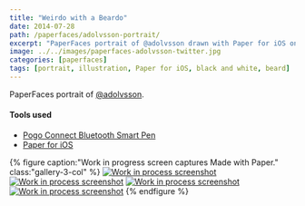 ```yaml
---
title: "Weirdo with a Beardo"
date: 2014-07-28
path: /paperfaces/adolvsson-portrait/
excerpt: "PaperFaces portrait of @adolvsson drawn with Paper for iOS on an iPad."
image: ../../images/paperfaces-adolvsson-twitter.jpg
categories: [paperfaces]
tags: [portrait, illustration, Paper for iOS, black and white, beard]
---
```


PaperFaces portrait of [@adolvsson](https://twitter.com/adolvsson).

#### Tools used

- [Pogo Connect Bluetooth Smart Pen](https://www.amazon.com/gp/product/B009K448L4/ref=as_li_ss_tl?ie=UTF8&camp=1789&creative=390957&creativeASIN=B009K448L4&linkCode=as2&tag=mademist-20)
- [Paper for iOS](https://paper.bywetransfer.com/)

{% figure caption:"Work in progress screen captures Made with Paper." class:"gallery-3-col" %}
[![Work in process screenshot](../../images/paperfaces-adolvsson-process-1-600.jpg)](../../images/paperfaces-adolvsson-process-1-lg.jpg) [![Work in process screenshot](../../images/paperfaces-adolvsson-process-2-600.jpg)](../../images/paperfaces-adolvsson-process-2-lg.jpg) [![Work in process screenshot](../../images/paperfaces-adolvsson-process-3-600.jpg)](../../images/paperfaces-adolvsson-process-3-lg.jpg) [![Work in process screenshot](../../images/paperfaces-adolvsson-process-4-600.jpg)](../../images/paperfaces-adolvsson-process-4-lg.jpg)
{% endfigure %}
